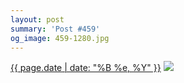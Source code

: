 ```yaml
---
layout: post
summary: 'Post #459'
og_image: 459-1280.jpg
---
```


<p>
  <time><a href="/459">{{ page.date | date: "%B %e, %Y" }}</a></time>
  <a href="/459"><img src="{{ site.assets_url }}/459-640.jpg" srcset="{{ site.assets_url }}/459-1280.jpg 1280w, {{ site.assets_url }}/459-960.jpg 960w, {{ site.assets_url }}/459-640.jpg 640w, {{ site.assets_url }}/459-320.jpg 320w" sizes="(min-width: 700px) 50vw, calc(100vw - 2rem)" /></a>
</p>
